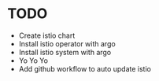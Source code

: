 # TODO

* Create istio chart
* Install istio operator with argo
* Install istio system with argo
* Yo Yo Yo
* Add github workflow to auto update istio
